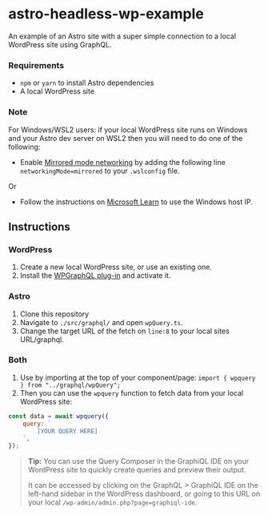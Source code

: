 # astro-headless-wp-example

An example of an Astro site with a super simple connection to a local WordPress site using GraphQL.

### Requirements

- `npm` or `yarn` to install Astro dependencies
- A local WordPress site

### Note

For Windows/WSL2 users: if your local WordPress site runs on Windows and your Astro dev server on WSL2 then you will need to do one of the following:

- Enable [Mirrored mode networking](https://learn.microsoft.com/en-us/windows/wsl/networking#mirrored-mode-networking) by adding the following line `networkingMode=mirrored` to your `.wslconfig` file.

Or

- Follow the instructions on [Microsoft Learn](https://learn.microsoft.com/en-us/windows/wsl/networking) to use the Windows host IP.

## Instructions

### WordPress

1. Create a new local WordPress site, or use an existing one.
2. Install the [WPGraphQL plug-in](https://wordpress.org/plugins/wp-graphql/) and activate it.

### Astro

1. Clone this repository
2. Navigate to `./src/graphql/` and open `wpQuery.ts`.
3. Change the target URL of the fetch on `line:8` to your local sites URL/graphql.

### Both

1. Use by importing at the top of your component/page: `import { wpquery } from "../graphql/wpQuery";`
2. Then you can use the `wpquery` function to fetch data from your local WordPress site:
```js
const data = await wpquery({
    query: `
        [YOUR QUERY HERE]
    `,
});
```
> **Tip:** You can use the Query Composer in the GraphiQL IDE on your WordPress site to quickly create queries and preview their output.
> 
> It can be accessed by clicking on the GraphQL > GraphiQL IDE on the left-hand sidebar in the WordPress dashboard, or going to this URL on your local `/wp-admin/admin.php?page=graphiql-ide`.
